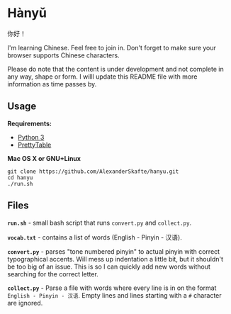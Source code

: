 # Hànyǔ

你好！

I'm learning Chinese. Feel free to join in.
Don't forget to make sure your browser supports Chinese characters.

Please do note that the content is under development and not complete in any
way, shape or form. I willl update this README file with more information
as time passes by.

## Usage

**Requirements:**
* [Python 3](https://www.python.org/downloads/)
* [PrettyTable](https://pypi.python.org/pypi/PrettyTable)

**Mac OS X or GNU+Linux**

```
git clone https://github.com/AlexanderSkafte/hanyu.git
cd hanyu
./run.sh
```


## Files

**`run.sh`** - small bash script that runs `convert.py` and `collect.py`.

**`vocab.txt`** - contains a list of words (English - Pinyin - 汉语).

**`convert.py`** - parses "tone numbered pinyin" to actual pinyin with correct
typographical accents. Will mess up indentation a little bit, but it shouldn't
be too big of an issue. This is so I can quickly add new words without searching
for the correct letter.

**`collect.py`** - Parse a file with words where every line is in on the format
`English - Pinyin - 汉语`. Empty lines and lines starting with a `#` character
are ignored.

